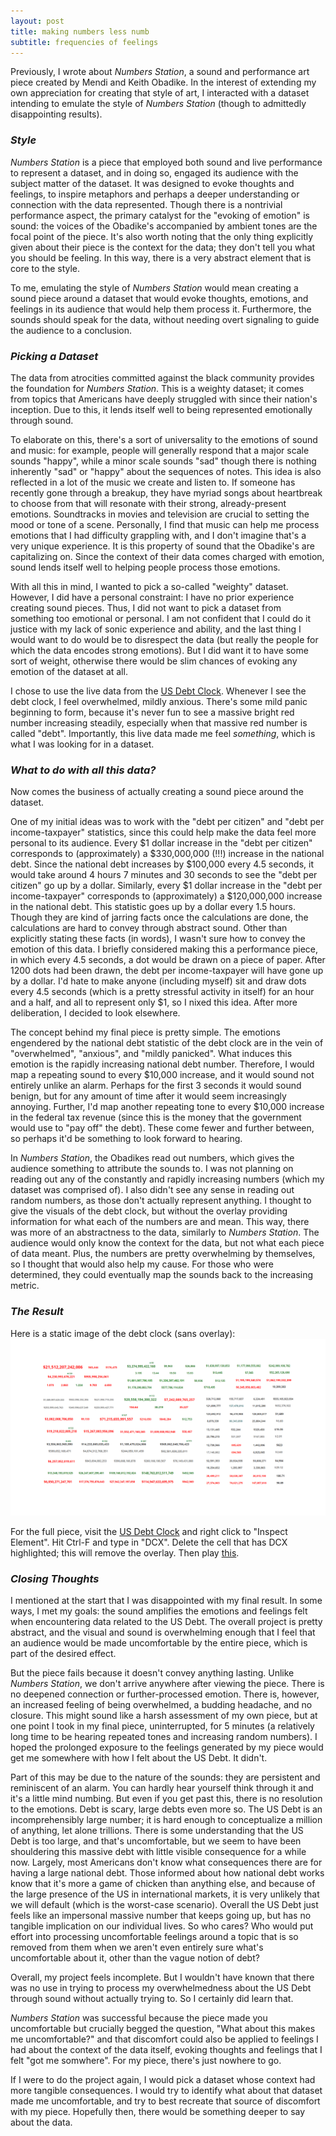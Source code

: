 ```yaml
---
layout: post
title: making numbers less numb
subtitle: frequencies of feelings
---
```

Previously, I wrote about _Numbers Station_, a sound and performance art piece created by Mendi and Keith Obadike. In the interest of extending my own appreciation for creating that style of art, I interacted with a dataset intending to emulate the style of _Numbers Station_ (though to admittedly disappointing results).

### _Style_
_Numbers Station_ is a piece that employed both sound and live performance to represent a dataset, and in doing so, engaged its audience with the subject matter of the dataset. It was designed to evoke thoughts and feelings, to inspire metaphors and perhaps a deeper understanding or connection with the data represented. Though there is a nontrivial performance aspect, the primary catalyst for the "evoking of emotion" is sound: the voices of the Obadike's accompanied by ambient tones are the focal point of the piece. It's also worth noting that the only thing explicitly given about their piece is the context for the data; they don't tell you what you should be feeling. In this way, there is a very abstract element that is core to the style.  

To me, emulating the style of _Numbers Station_ would mean creating a sound piece around a dataset that would evoke thoughts, emotions, and feelings in its audience that would help them process it. Furthermore, the sounds should speak for the data, without needing overt signaling to guide the audience to a conclusion. 

### _Picking a Dataset_
The data from atrocities committed against the black community provides the foundation for _Numbers Station_. This is a weighty dataset; it comes from topics that Americans have deeply struggled with since their nation's inception. Due to this, it lends itself well to being represented emotionally through sound. 

To elaborate on this, there's a sort of universality to the emotions of sound and music: for example, people will generally respond that a major scale sounds "happy", while a minor scale sounds "sad" though there is nothing inherently "sad" or "happy" about the sequences of notes. This idea is also reflected in a lot of the music we create and listen to. If someone has recently gone through a breakup, they have myriad songs about heartbreak to choose from that will resonate with their strong, already-present emotions. Soundtracks in movies and television are crucial to setting the mood or tone of a scene. Personally, I find that music can help me process emotions that I had difficulty grappling with, and I don't imagine that's a very unique experience. It is this property of sound that the Obadike's are capitalizing on. Since the context of their data comes charged with emotion, sound lends itself well to helping people process those emotions.

With all this in mind, I wanted to pick a so-called "weighty" dataset. However, I did have a personal constraint: I have no prior experience creating sound pieces. Thus, I did not want to pick a dataset from something too emotional or personal. I am not confident that I could do it justice with my lack of sonic experience and ability, and the last thing I would want to do would be to disrespect the data (but really the people for which the data encodes strong emotions). But I did want it to have some sort of weight, otherwise there would be slim chances of evoking any emotion of the dataset at all. 

I chose to use the live data from the [US Debt Clock](http://usdebtclock.org/). Whenever I see the debt clock, I feel overwhelmed, mildly anxious. There's some mild panic beginning to form, because it's never fun to see a massive bright red number increasing steadily, especially when that massive red number is called "debt". Importantly, this live data made me feel _something_, which is what I was looking for in a dataset.

### _What to do with all this data?_
Now comes the business of actually creating a sound piece around the dataset. 

One of my initial ideas was to work with the "debt per citizen" and "debt per income-taxpayer" statistics, since this could help make the data feel more personal to its audience. Every $1 dollar increase in the "debt per citizen" corresponds to (approximately) a $330,000,000 (!!!) increase in the national debt. Since the national debt increases by $100,000 every 4.5 seconds, it would take around 4 hours 7 minutes and 30 seconds to see the "debt per citizen" go up by a dollar. Similarly, every $1 dollar increase in the "debt per income-taxpayer" corresponds to (approximately) a $120,000,000 increase in the national debt. This statistic goes up by a dollar every 1.5 hours. Though they are kind of jarring facts once the calculations are done, the calculations are hard to convey through abstract sound. Other than explicitly stating these facts (in words), I wasn't sure how to convey the emotion of this data. I briefly considered making this a performance piece, in which every 4.5 seconds, a dot would be drawn on a piece of paper. After 1200 dots had been drawn, the debt per income-taxpayer will have gone up by a dollar. I'd hate to make anyone (including myself) sit and draw dots every 4.5 seconds (which is a pretty stressful activity in itself) for an hour and a half, and all to represent only $1, so I nixed this idea. After more deliberation, I decided to look elsewhere.

The concept behind my final piece is pretty simple. The emotions engendered by the national debt statistic of the debt clock are in the vein of "overwhelmed", "anxious", and "mildly panicked". What induces this emotion is the rapidly increasing national debt number. Therefore, I would map a repeating sound to every $10,000 increase, and it would sound not entirely unlike an alarm. Perhaps for the first 3 seconds it would sound benign, but for any amount of time after it would seem increasingly annoying. Further, I'd map another repeating tone to every $10,000 increase in the federal tax revenue (since this is the money that the government would use to "pay off" the debt). These come fewer and further between, so perhaps it'd be something to look forward to hearing. 

In _Numbers Station_, the Obadikes read out numbers, which gives the audience something to attribute the sounds to. I was not planning on reading out any of the constantly and rapidly increasing numbers (which my dataset was comprised of). I also didn't see any sense in reading out random numbers, as those don't actually represent anything. I thought to give the visuals of the debt clock, but without the overlay providing information for what each of the numbers are and mean. This way, there was more of an abstractness to the data, similarly to _Numbers Station_. The audience would only know the context for the data, but not what each piece of data meant. Plus, the numbers are pretty overwhelming by themselves, so I thought that would also help my cause. For those who were determined, they could eventually map the sounds back to the increasing metric. 

### _The Result_
Here is a static image of the debt clock (sans overlay):
![static debt clock](https://raw.githubusercontent.com/mirdbird/mirdbird.github.io/master/img/blank%20debt%20clock.png)

For the full piece, visit the [US Debt Clock](http://usdebtclock.org/) and right click to "Inspect Element". Hit Ctrl-F and type in "DCX". Delete the cell that has DCX highlighted; this will remove the overlay. Then play [this](https://drive.google.com/file/d/1w78DbQtKHZF7KZcwZECxzTClNlNHqxZ0/view?usp=sharing). 

### _Closing Thoughts_
I mentioned at the start that I was disappointed with my final result. In some ways, I met my goals: the sound amplifies the emotions and feelings felt when encountering data related to the US Debt. The overall project is pretty abstract, and the visual and sound is overwhelming enough that I feel that an audience would be made uncomfortable by the entire piece, which is part of the desired effect.

But the piece fails because it doesn't convey anything lasting. Unlike _Numbers Station_, we don't arrive anywhere after viewing the piece. There is no deepened connection or further-processed emotion. There is, however, an increased feeling of being overwhelmed, a budding headache, and no closure. This might sound like a harsh assessment of my own piece, but at one point I took in my final piece, uninterrupted, for 5 minutes (a relatively long time to be hearing repeated tones and increasing random numbers). I hoped the prolonged exposure to the feelings generated by my piece would get me somewhere with how I felt about the US Debt. It didn't. 

Part of this may be due to the nature of the sounds: they are persistent and reminiscent of an alarm. You can hardly hear yourself think through it and it's a little mind numbing. But even if you get past this, there is no resolution to the emotions. Debt is scary, large debts even more so. The US Debt is an incomprehensibly large number; it is hard enough to conceptualize a million of anything, let alone trillions. There is some understanding that the US Debt is too large, and that's uncomfortable, but we seem to have been shouldering this massive debt with little visible consequence for a while now. Largely, most Americans don't know what consequences there are for having a large national debt. Those informed about how national debt works know that it's more a game of chicken than anything else, and because of the large presence of the US in international markets, it is very unlikely that we will default (which is the worst-case scenario). Overall the US Debt just feels like an impersonal massive number that keeps going up, but has no tangible implication on our individual lives. So who cares? Who would put effort into processing uncomfortable feelings around a topic that is so removed from them when we aren't even entirely sure what's uncomfortable about it, other than the vague notion of debt? 

Overall, my project feels incomplete. But I wouldn't have known that there was no use in trying to process my overwhelmedness about the US Debt through sound without actually trying to. So I certainly did learn that.

_Numbers Station_ was successful because the piece made you uncomfortable but crucially begged the question, "What about this makes me uncomfortable?" and that discomfort could also be applied to feelings I had about the context of the data itself, evoking thoughts and feelings that I felt "got me somwhere". For my piece, there's just nowhere to go. 

If I were to do the project again, I would pick a dataset whose context had more tangible consequences. I would try to identify what about that dataset made me uncomfortable, and try to best recreate that source of discomfort with my piece. Hopefully then, there would be something deeper to say about the data. 





